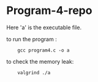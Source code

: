 # Program-4-repo

Here 'a' is the executable file.

to run the program :
	
		gcc program4.c -o a

to check the memory leak:

		valgrind ./a
